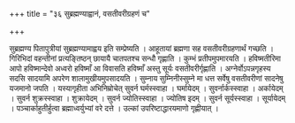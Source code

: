 +++
title = "३६ सुब्रह्मण्याह्वानं, वसतीवरीग्रहणं च"

+++

सुब्रह्मण्य पितापुत्रीयां सुब्रह्मण्यामाह्वय इति सम्प्रेष्यति । आहूतायां ब्रह्मणा सह वसतीवरीग्रहणार्थं गच्छति । गिरिभिदां वहन्तीनां प्रत्यङ्तिष्ठन् छायायै चातपतश्च सन्धौ गृह्णाति । कुम्भं प्रतीपमुपमारयति । हविष्मतीरिमा आपो हविष्मान्देवो अध्वरो हविष्माँ आ विवासति हविष्माँ अस्तु सूर्यः वसतीवरीर्गृह्णाति । अग्नेर्वोऽपन्नगृहस्य सदसि सादयामि अपरेण शालामुखीयमुपसादयति । सुम्नाय सुम्निनीस्सुम्ने मा धत्त सर्वेषु वसतीवरीणां सादनेषु यजमानो जपति । यस्यागृहीता अभिनिम्रोचेत् सुवर्न घर्मस्स्वाहा । घर्मायेदम् । सुवर्नार्कस्स्वाहा । अर्कायेदम् । सुवर्न शुक्रस्स्वाहा । शुक्रायेदम् । सुवर्न ज्योतिस्स्वाहा । ज्योतिष इदम् । सुवर्न सूर्यस्स्वाहा । सूर्यायेदम् । पञ्चार्काहुतीर्हुत्वा ब्रह्माध्वर्युभ्यां वरे दत्ते । उल्कां उपरिष्टाद्धारयमाणो गृह्णीयात् ।
